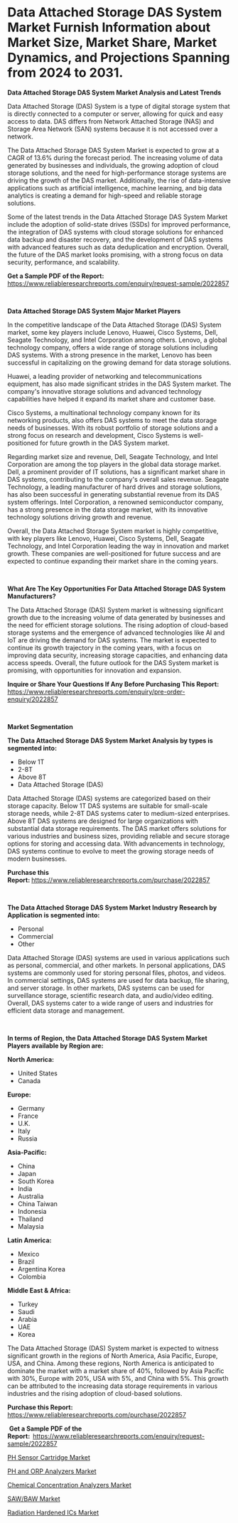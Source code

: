 <p><h1>Data Attached Storage DAS System Market Furnish Information about Market Size, Market Share, Market Dynamics, and Projections Spanning from 2024 to 2031.</h1></p><p><strong>Data Attached Storage DAS System Market Analysis and Latest Trends</strong></p>
<p><p>Data Attached Storage (DAS) System is a type of digital storage system that is directly connected to a computer or server, allowing for quick and easy access to data. DAS differs from Network Attached Storage (NAS) and Storage Area Network (SAN) systems because it is not accessed over a network.</p><p>The Data Attached Storage DAS System Market is expected to grow at a CAGR of 13.6% during the forecast period. The increasing volume of data generated by businesses and individuals, the growing adoption of cloud storage solutions, and the need for high-performance storage systems are driving the growth of the DAS market. Additionally, the rise of data-intensive applications such as artificial intelligence, machine learning, and big data analytics is creating a demand for high-speed and reliable storage solutions.</p><p>Some of the latest trends in the Data Attached Storage DAS System Market include the adoption of solid-state drives (SSDs) for improved performance, the integration of DAS systems with cloud storage solutions for enhanced data backup and disaster recovery, and the development of DAS systems with advanced features such as data deduplication and encryption. Overall, the future of the DAS market looks promising, with a strong focus on data security, performance, and scalability.</p></p>
<p><strong>Get a Sample PDF of the Report:&nbsp;</strong> <a href="https://www.reliableresearchreports.com/enquiry/request-sample/2022857">https://www.reliableresearchreports.com/enquiry/request-sample/2022857</a></p>
<p>&nbsp;</p>
<p><strong>Data Attached Storage DAS System Major Market Players</strong></p>
<p><p>In the competitive landscape of the Data Attached Storage (DAS) System market, some key players include Lenovo, Huawei, Cisco Systems, Dell, Seagate Technology, and Intel Corporation among others. Lenovo, a global technology company, offers a wide range of storage solutions including DAS systems. With a strong presence in the market, Lenovo has been successful in capitalizing on the growing demand for data storage solutions.</p><p>Huawei, a leading provider of networking and telecommunications equipment, has also made significant strides in the DAS System market. The company's innovative storage solutions and advanced technology capabilities have helped it expand its market share and customer base.</p><p>Cisco Systems, a multinational technology company known for its networking products, also offers DAS systems to meet the data storage needs of businesses. With its robust portfolio of storage solutions and a strong focus on research and development, Cisco Systems is well-positioned for future growth in the DAS System market.</p><p>Regarding market size and revenue, Dell, Seagate Technology, and Intel Corporation are among the top players in the global data storage market. Dell, a prominent provider of IT solutions, has a significant market share in DAS systems, contributing to the company's overall sales revenue. Seagate Technology, a leading manufacturer of hard drives and storage solutions, has also been successful in generating substantial revenue from its DAS system offerings. Intel Corporation, a renowned semiconductor company, has a strong presence in the data storage market, with its innovative technology solutions driving growth and revenue.</p><p>Overall, the Data Attached Storage System market is highly competitive, with key players like Lenovo, Huawei, Cisco Systems, Dell, Seagate Technology, and Intel Corporation leading the way in innovation and market growth. These companies are well-positioned for future success and are expected to continue expanding their market share in the coming years.</p></p>
<p>&nbsp;</p>
<p><strong>What Are The Key Opportunities For Data Attached Storage DAS System Manufacturers?</strong></p>
<p><p>The Data Attached Storage (DAS) System market is witnessing significant growth due to the increasing volume of data generated by businesses and the need for efficient storage solutions. The rising adoption of cloud-based storage systems and the emergence of advanced technologies like AI and IoT are driving the demand for DAS systems. The market is expected to continue its growth trajectory in the coming years, with a focus on improving data security, increasing storage capacities, and enhancing data access speeds. Overall, the future outlook for the DAS System market is promising, with opportunities for innovation and expansion.</p></p>
<p><strong>Inquire or Share Your Questions If Any Before Purchasing This Report:</strong> <a href="https://www.reliableresearchreports.com/enquiry/pre-order-enquiry/2022857">https://www.reliableresearchreports.com/enquiry/pre-order-enquiry/2022857</a></p>
<p>&nbsp;</p>
<p><strong>Market Segmentation</strong></p>
<p><strong>The Data Attached Storage DAS System Market Analysis by types is segmented into:</strong></p>
<p><ul><li>Below 1T</li><li>2-8T</li><li>Above 8T</li><li>Data Attached Storage (DAS)</li></ul></p>
<p><p>Data Attached Storage (DAS) systems are categorized based on their storage capacity. Below 1T DAS systems are suitable for small-scale storage needs, while 2-8T DAS systems cater to medium-sized enterprises. Above 8T DAS systems are designed for large organizations with substantial data storage requirements. The DAS market offers solutions for various industries and business sizes, providing reliable and secure storage options for storing and accessing data. With advancements in technology, DAS systems continue to evolve to meet the growing storage needs of modern businesses.</p></p>
<p><strong>Purchase this Report:&nbsp;</strong><a href="https://www.reliableresearchreports.com/purchase/2022857">https://www.reliableresearchreports.com/purchase/2022857</a></p>
<p>&nbsp;</p>
<p><strong>The Data Attached Storage DAS System Market Industry Research by Application is segmented into:</strong></p>
<p><ul><li>Personal</li><li>Commercial</li><li>Other</li></ul></p>
<p><p>Data Attached Storage (DAS) systems are used in various applications such as personal, commercial, and other markets. In personal applications, DAS systems are commonly used for storing personal files, photos, and videos. In commercial settings, DAS systems are used for data backup, file sharing, and server storage. In other markets, DAS systems can be used for surveillance storage, scientific research data, and audio/video editing. Overall, DAS systems cater to a wide range of users and industries for efficient data storage and management.</p></p>
<p>&nbsp;</p>
<p><strong>In terms of Region, the Data Attached Storage DAS System Market Players available by Region are:</strong></p>
<p>
    <p> <strong> North America: </strong>
        <ul>
            <li>United States</li>
            <li>Canada</li>
        </ul>
        </p> 
    <p> <strong> Europe: </strong>
        <ul>
            <li>Germany</li>
            <li>France</li>
            <li>U.K.</li>
            <li>Italy</li>
            <li>Russia</li>
        </ul>
        </p> 
    <p> <strong> Asia-Pacific: </strong>
        <ul>
            <li>China</li>
            <li>Japan</li>
            <li>South Korea</li>
            <li>India</li>
            <li>Australia</li>
            <li>China Taiwan</li>
            <li>Indonesia</li>
            <li>Thailand</li>
            <li>Malaysia</li>
        </ul>
        </p> 
    <p> <strong> Latin America: </strong>
        <ul>
            <li>Mexico</li>
            <li>Brazil</li>
            <li>Argentina Korea</li>
            <li>Colombia</li>
        </ul>
        </p> 
    <p> <strong> Middle East & Africa: </strong>
        <ul>
            <li>Turkey</li>
            <li>Saudi</li>
            <li>Arabia</li>
            <li>UAE</li>
            <li>Korea</li>
        </ul>
    </p>
    </p>
<p><p>The Data Attached Storage (DAS) System market is expected to witness significant growth in the regions of North America, Asia Pacific, Europe, USA, and China. Among these regions, North America is anticipated to dominate the market with a market share of 40%, followed by Asia Pacific with 30%, Europe with 20%, USA with 5%, and China with 5%. This growth can be attributed to the increasing data storage requirements in various industries and the rising adoption of cloud-based solutions.</p></p>
<p><strong>Purchase this Report: </strong><a href="https://www.reliableresearchreports.com/purchase/2022857">https://www.reliableresearchreports.com/purchase/2022857</a></p>
<p>&nbsp;<strong>Get a Sample PDF of the Report:&nbsp;&nbsp;</strong><a href="https://www.reliableresearchreports.com/enquiry/request-sample/2022857">https://www.reliableresearchreports.com/enquiry/request-sample/2022857</a></p>
<p><strong></strong></p>
<p><p><a href="https://circular-yam-9b9.notion.site/PH-Sensor-Cartridge-Market-Size-Focuses-on-Market-Dynamics-In-Depth-Analysis-and-Future-Projections-56480c7619184d13b29e44b297d27ce9">PH Sensor Cartridge Market</a></p><p><a href="https://cedar-agate-3da.notion.site/PH-and-ORP-Analyzers-Market-Research-Report-Unlocks-Analysis-on-the-Market-Financial-Status-Market--0d8dbf0cc4fe47d891796f82c16274bc">PH and ORP Analyzers Market</a></p><p><a href="https://copper-carbon-84f.notion.site/Chemical-Concentration-Analyzers-Market-Insights-Market-Players-and-Forecast-Till-2031-d98892fee4f84e2e959c03d617d7180d">Chemical Concentration Analyzers Market</a></p><p><a href="https://view.publitas.com/reportprime-1/saw-baw-market-a-comprehensive-report-of-its-market-share-growth-trends-2024-2031/">SAW/BAW Market</a></p><p><a href="https://view.publitas.com/reportprime-1/radiation-hardened-ics-market-with-the-goal-of-estimating-the-market-size-and-future-growth-potential-of-various-market-segments-based-on-component-applications-end-user-and-region/">Radiation Hardened ICs Market</a></p></p>